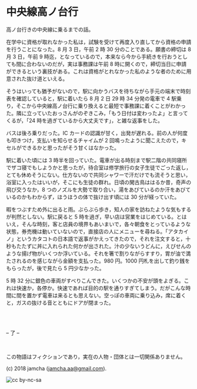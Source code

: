 

# 中央線高ノ台行

高ノ台行きの中央線に乗るまでの話。  

在学中に資格が取れなかった私は，試験を受けて再度入り直してから資格の申請を行うことになった。8 月 3 日，午前 2 時 30 分のことである。願書の締切は 8 月 3 日，午前 9 時迄，となっているので，本来なら今から手続きを行おうとしても間に合わないのだが，実は事務課は午前 8 時に開くので，締切当日に申請ができるという裏技がある。これは資格がとれなかった私のような者のために用意された抜け道といえる。  

そうはいっても猶予がないので，駅に向かうバスを待ちながら手元の端末で時刻表を確認していると，駅に着いたら 8 月 2 日 29 時 34 分発の電車で 4 駅乗り，そこから中央線高ノ台行に乗り換えると最短で事務課に着くことがわかった。隣に立っていたおっさんがのぞきこみ，「もう日付は変わったよ」と言ってくるが，「24 時を過ぎているから大丈夫です」，と雑な返事をした。  

バスは後ろ乗りだった。IC カードの認識が甘く，出発が遅れる。前の人が何度も叩きつけ，支払いを知らせるチャイムが 2 回鳴ったように聞こえたので，キセルができるかと思ったがそう甘くはなかった。  

駅に着いた頃には 3 時半を回っていた。電車が出る時刻まで駅二階の共同寝所でザコ寝でもしようかと思ったが，待合室は修学旅行の女子生徒でごった返し，とても休めそうにない。仕方ないので共同シャワーで汗だけでも流そうと思い，浴室に入ったはいいが，そこにも生徒の群れ。日頃の閑古鳥ははるか昔，奇声の飛び交うなか，8 つのノズルを大勢で取り合い，湯をあびているのか汗をあびているのかもわからず，ほうほうの体で抜け出す頃には 30 分が経っていた。  

暇をつぶすため外に出ると雨。ぶらぶら歩き，知人の家を訪ねたような気もするが判然としない。駅に戻ると 5 時を過ぎ，早い店は営業をはじめている。とはいえ，そんな時刻，客と店員の境界もあいまいで，各々朝食をとっているような状態，券売機は動いていないので，直接店の人にメニューを尋ねる。「アタカイノ」というカタコトの日本語で返事がかえってきたので，それを注文すると，十秒もたたずに丼に入れられた何かが出された。汁の少ないうどんに，えびせんのような揚げ物がいくつか浮いている。それを箸で割りながらすすり，胃が油で満たされるのを感じながら金額を支払った。980 円。1000 円札を出して釣り銭をもらったが，後で見たら 5 円少なかった。  

5 時 32 分に銀色の車両がすべりこんできた。いくつかの不安が頭をよぎる。これは快速か，各停か。快速であれば目的の駅を通りすぎてしまう。だがこんな時間に間を置かず電車は来るとも思えない。空っぽの車両に乗り込み，席に着くと，ガスの抜ける音とともにドアが閉まった。  

<br>  
<br>  

&#x2013; 了 &#x2013;  

<br>  

この物語はフィクションであり，実在の人物・団体とは一切関係ありません。  

(c) 2018 jamcha (jamcha.aa@gmail.com).  

![cc by-nc-sa](https://i.creativecommons.org/l/by-nc-sa/4.0/88x31.png)  

